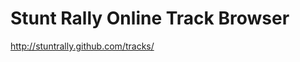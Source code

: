 Stunt Rally Online Track Browser
================================

http://stuntrally.github.com/tracks/

